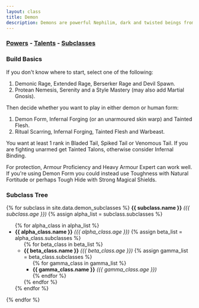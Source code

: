 ```yaml
---
layout: class
title: Demon
description: Demons are powerful Nephilim, dark and twisted beings from another dimension who feed upon fear and pain.
---
```


### [Powers](powers) - [Talents](talents) - [Subclasses](subclasses)

### Build Basics

If you don't know where to start, select one of the following:

1. Demonic Rage, Extended Rage, Berserker Rage and Devil Spawn.
2. Protean Nemesis, Serenity and a Style Mastery (may also add Martial Gnosis).

Then decide whether you want to play in either demon or human form:

1. Demon Form, Infernal Forging (or an unarmoured skin warp) and Tainted Flesh.
2. Ritual Scarring, Infernal Forging, Tainted Flesh and Warbeast.

You want at least 1 rank in Bladed Tail, Spiked Tail or Venomous Tail.  If you 
are fighting unarmed get Tainted Talons, otherwise consider Infernal Binding.

For protection, Armour Proficiency and Heavy Armour Expert can work well. If 
you're using Demon Form you could instead use Toughness with Natural Fortitude
or perhaps Tough Hide with Strong Magical Shields.

### Subclass Tree
<div class="clt">
{% for subclass in site.data.demon_subclasses %}
  <strong>{{ subclass.name }}</strong> <em>({{ subclass.age }})</em>
  {% assign alpha_list = subclass.subclasses %}
  <ul>
    {% for alpha_class in alpha_list %}
    <li>
      <strong>{{ alpha_class.name }}</strong> <em>({{ alpha_class.age }})</em>
      {% assign beta_list = alpha_class.subclasses %}
      <ul>
        {% for beta_class in beta_list %}
        <li>
          <strong>{{ beta_class.name }}</strong> <em>({{ beta_class.age }})</em>
          {% assign gamma_list = beta_class.subclasses %}
          <ul>
            {% for gamma_class in gamma_list %}
            <li>
              <strong>{{ gamma_class.name }}</strong> <em>({{ gamma_class.age }})</em>
            </li>
            {% endfor %}
          </ul>
        </li>
        {% endfor %}
      </ul>
    </li>
    {% endfor %}
  </ul>
  {% endfor %}
 </div>

